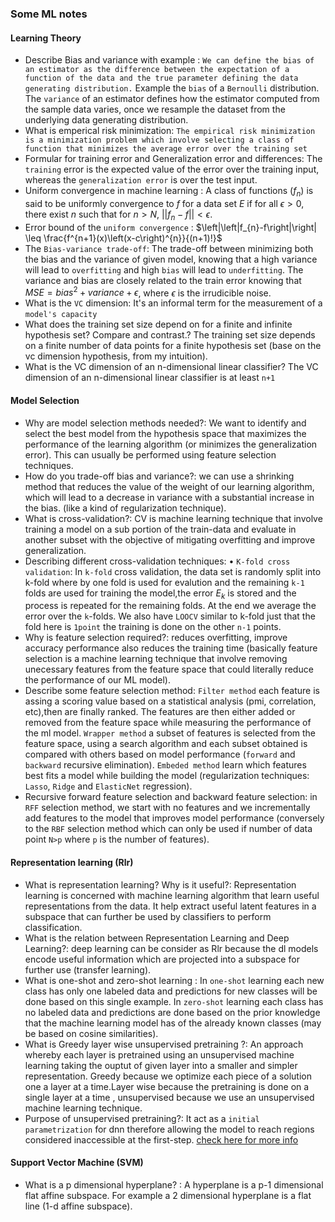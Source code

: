### Some ML notes

#### Learning Theory

- Describe Bias and variance with example : `We can define the bias of an estimator as the difference between the expectation of a function of the data and the true parameter defining the data generating distribution.` Example the `bias` of a `Bernoulli` distribution. The `variance` of an estimator defines how the estimator computed from the sample data varies, once we resample the dataset from the underlying data generating distribution.
-  What is emperical risk minimization: `The empirical risk minimization is a minimization problem which involve selecting a class of function that minimizes the average error over the training set`
-  Formular for training error and Generalization error and differences: The `training` error is the expected value of the error over the training input, whereas the `generalization error` is over the test input.
-  Uniform convergence in machine learning : A class of functions $\left(f_{n}\right)$
is said to be uniformly convergence to $f$ for a data set $E$ if for all $\epsilon >0$, there exist $n$ such that for $n>N$, $\left|\left|f_{n}-f\right|\right|< \epsilon$.
- Error bound of the `uniform convergence` : $\left|\left|f_{n}-f\right|\right| \leq \frac{f^{n+1}(x)\left(x-c\right)^{n}}{(n+1)!}$
- The `Bias-variance trade-off`: The trade-off between minimizing both the bias and the variance of given model, knowing that a high variance will lead to `overfitting` and high `bias` will lead to `underfitting`. The variance and bias are closely related to the train error knowing that $MSE= bias^{2}+ variance+ \epsilon$, where $\epsilon$ is the irrudicible noise.
- What is the `VC` dimension:  It's an informal term for the measurement of a `model's capacity`
- What does the training set size depend on for a finite and infinite hypothesis set? Compare and contrast.? The training set size depends on a finite number of data points for a finite hypothesis set (base on the vc dimension hypothesis, from my intuition).
- What is the VC dimension of an n-dimensional linear classifier? The VC dimension of an n-dimensional linear classifier is at least `n+1` 

#### Model Selection

- Why are model selection methods needed?: We want to identify and select  the best model from the hypothesis space that maximizes the performance of the learning algorithm (or minimizes the generalization error). This can usually be performed using feature selection techniques.
- How do you trade-off bias and variance?: we can use a shrinking method that reduces the value of the weight of our learning algorithm, which will lead to a decrease in variance with a substantial increase in the bias. (like a kind of regularization technique).
- What is cross-validation?: CV is machine learning technique that involve training a model on a sub portion of the train-data and evaluate in another subset with the objective of mitigating overfitting and improve generalization.
- Describing different cross-validation techniques: $\bullet$ `K-fold cross validation`: In `k-fold` cross validation, the data set is randomly split into k-fold where by one fold is used for evalution and the remaining `k-1` folds are used for training the model,the error $E_{k}$ is stored and the process is repeated for the remaining folds. At the end we average the error over the `k`-folds. We also have `LOOCV` similar to k-fold just that the fold here is `1point` the training is done on the other `n-1` points.
- Why is feature selection required?: reduces overfitting, improve accuracy performance also reduces the training time (basically feature selection is a machine learning technique that involve removing unecessary features from the feature space that could literally reduce the performance of our ML model).
- Describe some feature selection method: `Filter method` each feature is assing a scoring value based on a statistical analysis (pmi, correlation, etc),then are finally ranked. The features are then either added or removed from the feature space while measuring the performance of the ml model. `Wrapper method` a subset of features is selected from the feature space, using a search algorithm  and each subset obtained is compared with others based on model performance (`forward` and `backward` recursive elimination). `Embeded method` learn which features best fits a model while building the model (regularization techniques: `Lasso`, `Ridge` and `ElasticNet` regression).
- Recursive forward feature selection and backward feature selection: in `RFF` selection method, we start with no features and we incrementally add features to the model that improves model performance (conversely to the `RBF` selection method which can only be used if number of data point `N>p` where `p` is the number of features).

#### Representation learning (Rlr)

- What is representation learning? Why is it useful?:  Representation learning is concerned with machine learning algorithm that learn useful representations from the data. It help extract useful latent features in a subspace that can further be used by classifiers to perform classification.
- What is the relation between Representation Learning and Deep Learning?: deep learning can be consider as Rlr because the dl models encode useful information which are projected  into a subspace for further use (transfer learning).
- What is one-shot and zero-shot learning : In `one-shot` learning each new class has only one labeled data and predictions for new classes will be done based on this single example. In `zero-shot` learning each class has no labeled data and predictions are done based on the prior knowledge that the machine learning model has of the already known classes (may be based on cosine similarities).
- What is Greedy layer wise unsupervised pretraining ?: An approach whereby  each layer is pretrained  using an unsupervised machine learning taking the ouptut of given layer  into a  smaller and simpler representation. Greedy because we optimize each piece of a solution one a layer at a time.Layer wise because the pretraining is done on a single layer at a time , unsupervised because we use an unsupervised machine learning technique.
- Purpose of unsupervised pretraining?: It act as a `initial parametrization` for dnn therefore allowing the model to reach regions considered inaccessible at the first-step. [check here for more info](https://deep-learning-study-note.readthedocs.io/en/latest/Part%203%20(Deep%20Learning%20Research)/15%20Representation%20Learning/15.1%20Gready%20Layer%20Wise%20Unsupervised%20Pretraining.html)

#### Support Vector Machine (SVM)

- What is a p dimensional hyperplane? : A hyperplane is a p-1 dimensional flat affine subspace. For example a 2 dimensional hyperplane is a flat line (1-d affine subspace).
